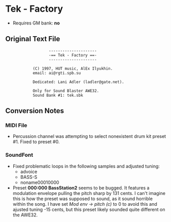 # Tek - Factory

* Requires GM bank: **no**

## Original Text File
```
                   ---------------------
                   -== Tek - Factory ==-
                   ---------------------

            (C) 1997, HUT music, AlEx Ilyukhin.
            email: ai@rgti.spb.su

            Dedicated: Lani Adler (ladler@gate.net).

            Only for Sound Blaster AWE32.
            Sound Bank #1: tek.sbk
```
## Conversion Notes

### MIDI File

* Percussion channel was attempting to select nonexistent drum kit preset #1. Fixed to preset #0.

### SoundFont

* Fixed problematic loops in the following samples and adjusted tuning:
  - advoice
  - BASS-S
  - noname00010000
* Preset **000:000 BassStation2** seems to be bugged. It features a modulation envelope pulling the pitch sharp by 131 cents. I can't imagine this is how the preset was supposed to sound, as it sound horrible within the song. I have set *Mod env → pitch (c)* to 0 to avoid this and ajusted tuning -15 cents, but this preset likely sounded quite different on the AWE32.
